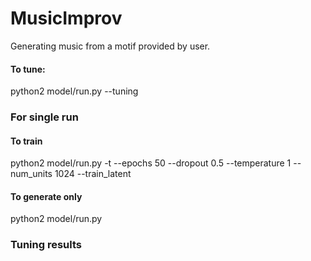 # MusicImprov
Generating music from a motif provided by user.

#### To tune:
python2 model/run.py --tuning


### For single run
#### To train
python2 model/run.py -t --epochs 50 --dropout 0.5 --temperature 1 --num_units 1024 --train_latent

#### To generate only
python2 model/run.py

### Tuning results